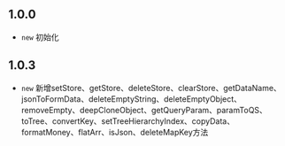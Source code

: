 ## 1.0.0 
- `new` 初始化

## 1.0.3
- `new` 新增setStore、getStore、deleteStore、clearStore、getDataName、jsonToFormData、deleteEmptyString、deleteEmptyObject、removeEmpty、deepCloneObject、getQueryParam、paramToQS、toTree、convertKey、setTreeHierarchyIndex、copyData、formatMoney、flatArr、isJson、deleteMapKey方法